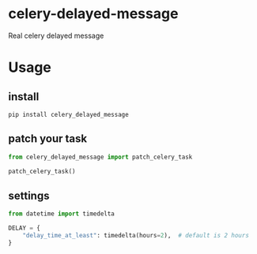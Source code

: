 # celery-delayed-message
Real celery delayed message 

# Usage
## install
```shell
pip install celery_delayed_message
```
## patch your task
```python
from celery_delayed_message import patch_celery_task

patch_celery_task()
```
## settings
```python
from datetime import timedelta

DELAY = {
    "delay_time_at_least": timedelta(hours=2),  # default is 2 hours
}
```
